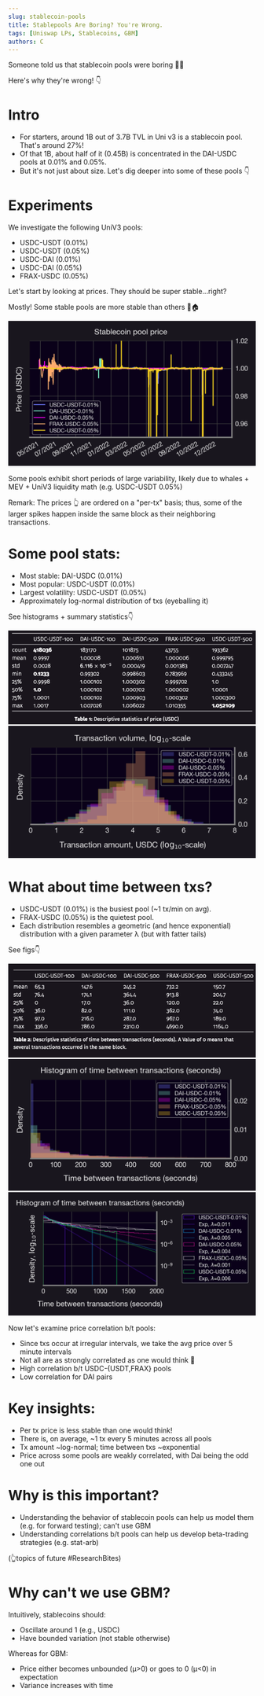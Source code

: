```yaml
---
slug: stablecoin-pools
title: Stablepools Are Boring? You're Wrong.
tags: [Uniswap LPs, Stablecoins, GBM]
authors: C
---
```

Someone told us that stablecoin pools were boring 😬🤯

Here's why they're wrong! 👇

<!--truncate-->

# Intro

- For starters, around 1B out of 3.7B TVL in Uni v3 is a stablecoin pool. That's around 27%!
- Of that 1B, about half of it (0.45B) is concentrated in the DAI-USDC pools at 0.01% and 0.05%.
- But it's not just about size. Let's dig deeper into some of these pools 👇

# Experiments


We investigate the following UniV3 pools:

- USDC-USDT (0.01%)
- USDC-USDT (0.05%)
- USDC-DAI (0.01%)
- USDC-DAI (0.05%)
- FRAX-USDC (0.05%)


Let's start by looking at prices. They should be super stable...right?

Mostly! Some stable pools are more stable than others 🐷🏠

![img-1](./im1.png)

Some pools exhibit short periods of large variability, likely due to whales + MEV + UniV3 liquidity math (e.g. USDC-USDT 0.05%)



Remark: The prices 👆 are ordered on a "per-tx" basis; thus, some of the larger spikes happen inside the same block as their neighboring transactions. 



# Some pool stats:
- Most stable: DAI-USDC (0.01%)
- Most popular: USDC-USDT (0.01%)
- Largest volatility: USDC-USDT (0.05%)
- Approximately log-normal distribution of txs (eyeballing it)

See histograms + summary statistics👇 

![img-2](./im2.png)
![img-3](./im3.png)





# What about time between txs?

- USDC-USDT (0.01%) is the busiest pool (~1 tx/min on avg).
- FRAX-USDC (0.05%) is the quietest pool. 
- Each distribution resembles a geometric (and hence exponential) distribution with a given parameter λ (but with fatter tails)

 See figs👇


![img-4](./im4.png)
![img-5](./im5.png)
![img-6](./im6.png)


Now let's examine price correlation b/t pools:

- Since txs occur at irregular intervals, we take the avg price over 5 minute intervals
- Not all are as strongly correlated as one would think 🤔
- High correlation b/t USDC-{USDT,FRAX} pools
- Low correlation for DAI pairs 




# Key insights:

- Per tx price is less stable than one would think!
- There is, on average, ~1 tx every 5 minutes across all pools
- Tx amount ~log-normal; time between txs ~exponential
- Price across some pools are weakly correlated, with Dai being the odd one out





# Why is this important?

- Understanding the behavior of stablecoin pools can help us model them (e.g. for forward testing); can't use GBM
- Understanding correlations b/t pools can help us develop beta-trading strategies (e.g. stat-arb)

(👆topics of future #ResearchBites)




# Why can't we use GBM? 

Intuitively, stablecoins should:

- Oscillate around 1 (e.g., USDC) 
- Have bounded variation (not stable otherwise) 

Whereas for GBM:

- Price either becomes unbounded (µ>0) or goes to 0 (µ<0)  in expectation
- Variance increases with time 





